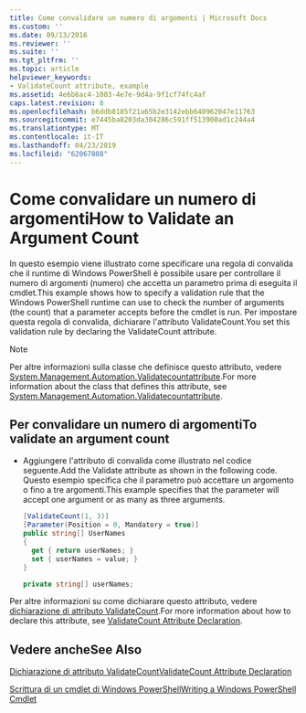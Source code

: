 ```yaml
---
title: Come convalidare un numero di argomenti | Microsoft Docs
ms.custom: ''
ms.date: 09/13/2016
ms.reviewer: ''
ms.suite: ''
ms.tgt_pltfrm: ''
ms.topic: article
helpviewer_keywords:
- ValidateCount attribute, example
ms.assetid: 4e6b6ac4-1003-4e7e-9d4a-9f1cf74fc4af
caps.latest.revision: 8
ms.openlocfilehash: b6ddb8185f21a65b2e3142ebb640962047e11763
ms.sourcegitcommit: e7445ba8203da304286c591ff513900ad1c244a4
ms.translationtype: MT
ms.contentlocale: it-IT
ms.lasthandoff: 04/23/2019
ms.locfileid: "62067808"
---
```

# <a name="how-to-validate-an-argument-count"></a><span data-ttu-id="b51bd-102">Come convalidare un numero di argomenti</span><span class="sxs-lookup"><span data-stu-id="b51bd-102">How to Validate an Argument Count</span></span>

<span data-ttu-id="b51bd-103">In questo esempio viene illustrato come specificare una regola di convalida che il runtime di Windows PowerShell è possibile usare per controllare il numero di argomenti (numero) che accetta un parametro prima di eseguita il cmdlet.</span><span class="sxs-lookup"><span data-stu-id="b51bd-103">This example shows how to specify a validation rule that the Windows PowerShell runtime can use to check the number of arguments (the count) that a parameter accepts before the cmdlet is run.</span></span> <span data-ttu-id="b51bd-104">Per impostare questa regola di convalida, dichiarare l'attributo ValidateCount.</span><span class="sxs-lookup"><span data-stu-id="b51bd-104">You set this validation rule by declaring the ValidateCount attribute.</span></span>

> [!NOTE]
> <span data-ttu-id="b51bd-105">Per altre informazioni sulla classe che definisce questo attributo, vedere [System.Management.Automation.Validatecountattribute](/dotnet/api/System.Management.Automation.ValidateCountAttribute).</span><span class="sxs-lookup"><span data-stu-id="b51bd-105">For more information about the class that defines this attribute, see [System.Management.Automation.Validatecountattribute](/dotnet/api/System.Management.Automation.ValidateCountAttribute).</span></span>

## <a name="to-validate-an-argument-count"></a><span data-ttu-id="b51bd-106">Per convalidare un numero di argomenti</span><span class="sxs-lookup"><span data-stu-id="b51bd-106">To validate an argument count</span></span>

- <span data-ttu-id="b51bd-107">Aggiungere l'attributo di convalida come illustrato nel codice seguente.</span><span class="sxs-lookup"><span data-stu-id="b51bd-107">Add the Validate attribute as shown in the following code.</span></span> <span data-ttu-id="b51bd-108">Questo esempio specifica che il parametro può accettare un argomento o fino a tre argomenti.</span><span class="sxs-lookup"><span data-stu-id="b51bd-108">This example specifies that the parameter will accept one argument or as many as three arguments.</span></span>

    ```csharp
    [ValidateCount(1, 3)]
    [Parameter(Position = 0, Mandatory = true)]
    public string[] UserNames
    {
      get { return userNames; }
      set { userNames = value; }
    }

    private string[] userNames;
    ```

<span data-ttu-id="b51bd-109">Per altre informazioni su come dichiarare questo attributo, vedere [dichiarazione di attributo ValidateCount](./validatecount-attribute-declaration.md).</span><span class="sxs-lookup"><span data-stu-id="b51bd-109">For more information about how to declare this attribute, see [ValidateCount Attribute Declaration](./validatecount-attribute-declaration.md).</span></span>

## <a name="see-also"></a><span data-ttu-id="b51bd-110">Vedere anche</span><span class="sxs-lookup"><span data-stu-id="b51bd-110">See Also</span></span>

[<span data-ttu-id="b51bd-111">Dichiarazione di attributo ValidateCount</span><span class="sxs-lookup"><span data-stu-id="b51bd-111">ValidateCount Attribute Declaration</span></span>](./validatecount-attribute-declaration.md)

[<span data-ttu-id="b51bd-112">Scrittura di un cmdlet di Windows PowerShell</span><span class="sxs-lookup"><span data-stu-id="b51bd-112">Writing a Windows PowerShell Cmdlet</span></span>](./writing-a-windows-powershell-cmdlet.md)
